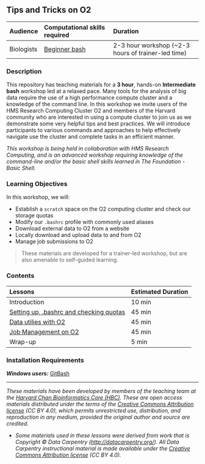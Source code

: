 ## Tips and Tricks on O2

| Audience | Computational skills required | Duration |
:----------|:----------|:----------|
| Biologists | [Beginner bash](https://hbctraining.github.io/Training-modules/Basic_shell/) | 2-3 hour workshop (~2-3 hours of trainer-led time) |


### Description

This repository has teaching materials for a **3 hour**, hands-on **Intermediate bash** workshop led at a relaxed pace. Many tools for the analysis of big data require the use of a high performance compute cluster and a knowledge of the command line. In this workshop we invite users of the HMS Research Computing Cluster O2 and members of the Harvard community who are interested in using a compute cluster to join us as we demonstrate some very helpful tips and best practices. We will introduce participants to various commands and approaches to help effectively navigate use the cluster and complete tasks in an efficient manner. 

_This workshop is being held in collaboration with HMS Research Computing, and is an advanced workshop requiring knowledge of the command-line and/or the basic shell skills learned in The Foundation - Basic Shell._

### Learning Objectives

In this workshop, we will:

- Establish a `scratch` space on the O2 computing cluster and check our storage quotas
- Modify our `.bashrc` profile with commonly used aliases
- Download external data to O2 from a website
- Locally download and upload data to and from O2
- Manage job submissions to O2 

> These materials are developed for a trainer-led workshop, but are also amenable to self-guided learning.


### Contents

| Lessons            | Estimated Duration |
|:------------------------|:----------|
| Introduction | 10 min |
| [Setting up, .bashrc and checking quotas](lessons/best_practices.md) | 45 min |
| [Data utilies with O2](lessons/moving_files.md) | 45 min |
| [Job Management on O2](lessons/job_managment.md) | 45 min |
| Wrap-up | 5 min |

### Installation Requirements


***Windows users:***
[GitBash](https://git-scm.com/download/win)

---

*These materials have been developed by members of the teaching team at the [Harvard Chan Bioinformatics Core (HBC)](http://bioinformatics.sph.harvard.edu/). These are open access materials distributed under the terms of the [Creative Commons Attribution license](https://creativecommons.org/licenses/by/4.0/) (CC BY 4.0), which permits unrestricted use, distribution, and reproduction in any medium, provided the original author and source are credited.*

* *Some materials used in these lessons were derived from work that is Copyright © Data Carpentry (http://datacarpentry.org/). 
All Data Carpentry instructional material is made available under the [Creative Commons Attribution license](https://creativecommons.org/licenses/by/4.0/) (CC BY 4.0).*
